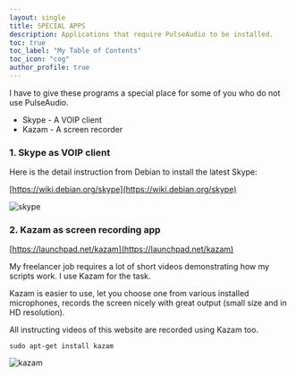 ```yaml
---
layout: single
title: SPECIAL APPS
description: Applications that require PulseAudio to be installed.
toc: true
toc_label: "My Table of Contents"
toc_icon: "cog"
author_profile: true
---
```


I have to give these programs a special place for some of you who do not use PulseAudio.

+ Skype - A VOIP client
+ Kazam - A screen recorder

### 1. Skype as VOIP client

Here is the detail instruction from Debian to install the latest Skype:

[https://wiki.debian.org/skype](https://wiki.debian.org/skype)

![skype]({{site.baseurl}}/images/skype.jpg)

### 2. Kazam as screen recording app

[https://launchpad.net/kazam](https://launchpad.net/kazam)

My freelancer job requires a lot of short videos demonstrating how my scripts work. I use Kazam for the task.

Kazam is easier to use, let you choose one from various installed microphones, records the screen nicely with great output (small size and in HD resolution).

All instructing videos of this website are recorded using Kazam too.
```
sudo apt-get install kazam
```
![kazam]({{site.baseurl}}/images/kazam.jpg)
